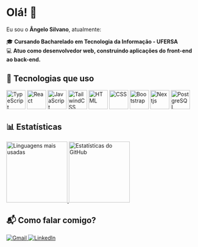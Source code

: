 # Olá! 👋  

Eu sou o **Ângelo Silvano**, atualmente:  

🎓 **Cursando Bacharelado em Tecnologia da Informação - UFERSA**  
💻 **Atuo como desenvolvedor web, construindo aplicações do front-end ao back-end.**

## 🚀 Tecnologias que uso

<div>
  <img src="https://cdn.jsdelivr.net/gh/devicons/devicon/icons/typescript/typescript-original.svg" width="50" height="50" alt="TypeScript" />
  <img src="https://cdn.jsdelivr.net/gh/devicons/devicon/icons/react/react-original-wordmark.svg" width="50" height="50" alt="React" />
  <img src="https://cdn.jsdelivr.net/gh/devicons/devicon@latest/icons/javascript/javascript-original.svg" width="50" height="50" alt="JavaScript" />
  <img src="https://cdn.jsdelivr.net/gh/devicons/devicon@latest/icons/tailwindcss/tailwindcss-original.svg" width="50" height="50" alt="TailwindCSS" />
  <img src="https://cdn.jsdelivr.net/gh/devicons/devicon@latest/icons/html5/html5-original-wordmark.svg" width="50" height="50" alt="HTML" />
  <img src="https://cdn.jsdelivr.net/gh/devicons/devicon@latest/icons/css3/css3-original-wordmark.svg" width="50" height="50" alt="CSS"  />
  <img src="https://cdn.jsdelivr.net/gh/devicons/devicon/icons/bootstrap/bootstrap-original-wordmark.svg" width="50" height="50" alt="Bootstrap" />
  <img src="https://cdn.jsdelivr.net/gh/devicons/devicon@latest/icons/nextjs/nextjs-original-wordmark.svg" width="50" height="50" alt="Nextjs" />
  <img src="https://cdn.jsdelivr.net/gh/devicons/devicon@latest/icons/postgresql/postgresql-original-wordmark.svg" width="50" height="50" alt="PostgreSQL"/>
</div>  

## 📊 Estatísticas
<div>
  <a href="https://github.com/angelosilvanno">
    <img loading="lazy" height="160em" src="https://github-readme-stats.vercel.app/api/top-langs/?username=angelosilvanno&layout=compact&langs_count=7&theme=dracula" alt="Linguagens mais usadas"/>
    <img loading="lazy" height="160em" src="https://github-readme-stats.vercel.app/api?username=angelosilvanno&show_icons=true&theme=dracula" alt="Estatísticas do GitHub"/>
  </a>
</div>  

## 📬 Como falar comigo?  
<div>
  <a href="mailto:familiasabino14@gmail.com">
    <img loading="lazy" src="https://img.shields.io/badge/Gmail-D14836?style=for-the-badge&logo=gmail&logoColor=white" alt="Gmail" />
  </a>  
  <a href="https://www.linkedin.com/in/angelosilvanno/" target="_blank">
    <img loading="lazy" src="https://img.shields.io/badge/-LinkedIn-%230077B5?style=for-the-badge&logo=linkedin&logoColor=white" alt="LinkedIn" />
  </a>  
</div>  
